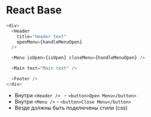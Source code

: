 # React Base

```js
<div>
  <Header
    title="Header text"
    openMenu={handleMenuOpen}
  />

  <Menu isOpen={isOpen} closeMenu={handleMenuOpen} />

  <Main text="Main text" />

  <Footer />
</div>
```

- Внутри `<Header /> ` - `<button>Open Menu</button>`
- Внутри `<Menu />` - `<button>Close Menu</button>`
- Везде должны быть подключены стили (css)